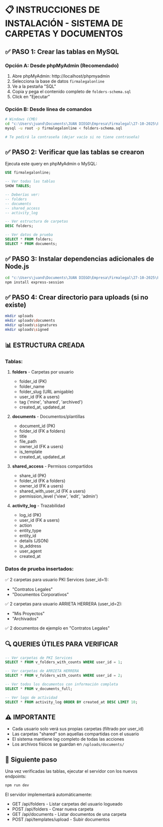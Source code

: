 # 📋 INSTRUCCIONES DE INSTALACIÓN - SISTEMA DE CARPETAS Y DOCUMENTOS

## ✅ PASO 1: Crear las tablas en MySQL

### Opción A: Desde phpMyAdmin (Recomendado)
1. Abre phpMyAdmin: http://localhost/phpmyadmin
2. Selecciona la base de datos `firmalegalonline`
3. Ve a la pestaña "SQL"
4. Copia y pega el contenido completo de `folders-schema.sql`
5. Click en "Ejecutar"

### Opción B: Desde línea de comandos
```bash
# Windows (CMD)
cd "c:\Users\juand\Documents\JUAN DIEGO\Empresa\Firmalegal\27-10-2025\Firmalegal-main1\backend\database"
mysql -u root -p firmalegalonline < folders-schema.sql

# Te pedirá la contraseña (dejar vacío si no tiene contraseña)
```

## ✅ PASO 2: Verificar que las tablas se crearon

Ejecuta este query en phpMyAdmin o MySQL:

```sql
USE firmalegalonline;

-- Ver todas las tablas
SHOW TABLES;

-- Deberías ver:
-- folders
-- documents
-- shared_access
-- activity_log

-- Ver estructura de carpetas
DESC folders;

-- Ver datos de prueba
SELECT * FROM folders;
SELECT * FROM documents;
```

## ✅ PASO 3: Instalar dependencias adicionales de Node.js

```bash
cd "c:\Users\juand\Documents\JUAN DIEGO\Empresa\Firmalegal\27-10-2025\Firmalegal-main1"
npm install express-session
```

## ✅ PASO 4: Crear directorio para uploads (si no existe)

```bash
mkdir uploads
mkdir uploads\documents
mkdir uploads\signatures
mkdir uploads\signed
```

## 📊 ESTRUCTURA CREADA

### Tablas:

1. **folders** - Carpetas por usuario
   - folder_id (PK)
   - folder_name
   - folder_slug (URL amigable)
   - user_id (FK a users)
   - tag ('mine', 'shared', 'archived')
   - created_at, updated_at

2. **documents** - Documentos/plantillas
   - document_id (PK)
   - folder_id (FK a folders)
   - title
   - file_path
   - owner_id (FK a users)
   - is_template
   - created_at, updated_at

3. **shared_access** - Permisos compartidos
   - share_id (PK)
   - folder_id (FK a folders)
   - owner_id (FK a users)
   - shared_with_user_id (FK a users)
   - permission_level ('view', 'edit', 'admin')

4. **activity_log** - Trazabilidad
   - log_id (PK)
   - user_id (FK a users)
   - action
   - entity_type
   - entity_id
   - details (JSON)
   - ip_address
   - user_agent
   - created_at

### Datos de prueba insertados:

✅ 2 carpetas para usuario PKI Services (user_id=1):
   - "Contratos Legales"
   - "Documentos Corporativos"

✅ 2 carpetas para usuario ARRIETA HERRERA (user_id=2):
   - "Mis Proyectos"
   - "Archivados"

✅ 2 documentos de ejemplo en "Contratos Legales"

## 🔍 QUERIES ÚTILES PARA VERIFICAR

```sql
-- Ver carpetas de PKI Services
SELECT * FROM v_folders_with_counts WHERE user_id = 1;

-- Ver carpetas de ARRIETA HERRERA
SELECT * FROM v_folders_with_counts WHERE user_id = 2;

-- Ver todos los documentos con información completa
SELECT * FROM v_documents_full;

-- Ver logs de actividad
SELECT * FROM activity_log ORDER BY created_at DESC LIMIT 10;
```

## ⚠️ IMPORTANTE

- Cada usuario solo verá sus propias carpetas (filtrado por user_id)
- Las carpetas "shared" son aquellas compartidas con el usuario
- El sistema mantiene log completo de todas las acciones
- Los archivos físicos se guardan en `/uploads/documents/`

## 🚀 Siguiente paso

Una vez verificadas las tablas, ejecutar el servidor con los nuevos endpoints:

```bash
npm run dev
```

El servidor implementará automáticamente:
- GET /api/folders - Listar carpetas del usuario logueado
- POST /api/folders - Crear nueva carpeta
- GET /api/documents - Listar documentos de una carpeta
- POST /api/templates/upload - Subir documentos
